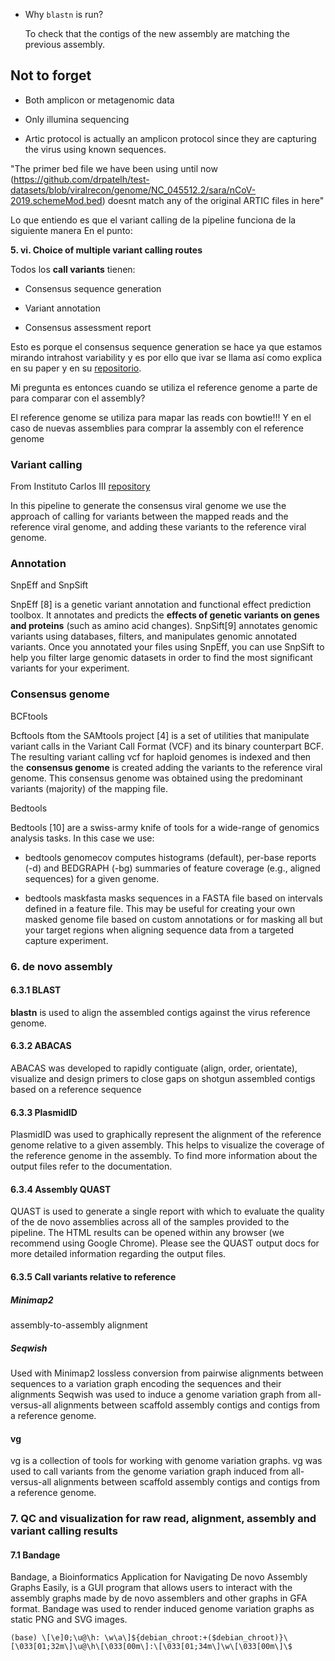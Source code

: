 
* Why `blastn` is run?

    To check that the contigs of the new assembly are matching the previous assembly.

## Not to forget

* Both amplicon or metagenomic data 
* Only illumina sequencing

* Artic protocol is actually an amplicon protocol since they are capturing the virus using known sequences.

"The primer bed file we have been using until now (https://github.com/drpatelh/test-datasets/blob/viralrecon/genome/NC_045512.2/sara/nCoV-2019.schemeMod.bed) doesnt match any of the original ARTIC files in here"

Lo que entiendo es que el variant calling de la pipeline funciona de la siguiente manera
En el punto:

**5. vi. Choice of multiple variant calling routes**

Todos los **call variants** tienen:

* Consensus sequence generation 

* Variant annotation

* Consensus assessment report

Esto es porque el consensus sequence generation se hace ya que estamos mirando intrahost variability y es por ello que
ivar se llama así como explica en su paper y en su [repositorio](https://github.com/andersen-lab/ivar). 

Mi pregunta es entonces cuando se utiliza el reference genome a parte de para comparar con el assembly?

El reference genome se utiliza para mapar las reads con bowtie!!! 
Y en el caso de nuevas assemblies para comprar la assembly con el reference genome

### Variant calling

From Instituto Carlos III [repository](https://github.com/BU-ISCIII/SARS_Cov2_consensus-nf/blob/master/docs/output.md)

In this pipeline to generate the consensus viral genome we use the approach of calling for variants between the mapped 
reads and the reference viral genome, and adding these variants to the reference viral genome.

### Annotation

SnpEff and SnpSift

SnpEff [8] is a genetic variant annotation and functional effect prediction toolbox. It annotates and predicts the 
**effects of genetic variants on genes and proteins** (such as amino acid changes). SnpSift[9] annotates genomic 
variants using databases, filters, and manipulates genomic annotated variants. Once you annotated your files using 
SnpEff, you can use SnpSift to help you filter large genomic datasets in order to find the most significant variants for 
your experiment.

### Consensus genome

BCFtools

Bcftools ftom the SAMtools project [4] is a set of utilities that manipulate variant calls in the Variant Call Format 
(VCF) and its binary counterpart BCF. The resulting variant calling vcf for haploid genomes is indexed and then the 
**consensus genome** is created adding the variants to the reference viral genome. This consensus genome was obtained using 
the predominant variants (majority) of the mapping file.

Bedtools

Bedtools [10] are a swiss-army knife of tools for a wide-range of genomics analysis tasks. In this case we use:

* bedtools genomecov computes histograms (default), per-base reports (-d) and BEDGRAPH (-bg) summaries of feature 
coverage (e.g., aligned sequences) for a given genome.

* bedtools maskfasta masks sequences in a FASTA file based on intervals defined in a feature file. This may be useful 
for creating your own masked genome file based on custom annotations or for masking all but your target regions when
aligning sequence data from a targeted capture experiment.

### 6. de novo assembly

#### 6.3.1 BLAST

**blastn** is used to align the assembled contigs against the virus reference genome.

#### 6.3.2 ABACAS

ABACAS was developed to rapidly contiguate (align, order, orientate), visualize and design primers to close gaps on 
shotgun assembled contigs based on a reference sequence

#### 6.3.3 PlasmidID

PlasmidID was used to graphically represent the alignment of the reference genome relative to a given assembly. This 
helps to visualize the coverage of the reference genome in the assembly. To find more information about the output files 
refer to the documentation.

#### 6.3.4 Assembly QUAST

QUAST is used to generate a single report with which to evaluate the quality of the de novo assemblies across all of the 
samples provided to the pipeline. The HTML results can be opened within any browser (we recommend using Google Chrome). 
Please see the QUAST output docs for more detailed information regarding the output files.

#### 6.3.5 Call variants relative to reference

##### Minimap2

assembly-to-assembly alignment

##### Seqwish

Used with Minimap2 lossless conversion from pairwise alignments between sequences to a variation graph encoding the sequences and their alignments
Seqwish was used to induce a genome variation graph from all-versus-all alignments between scaffold assembly contigs and contigs from a reference genome.

#### vg

vg is a collection of tools for working with genome variation graphs. vg was used to call variants from the genome 
variation graph induced from all-versus-all alignments between scaffold assembly contigs and contigs from a reference 
genome.

### 7. QC and visualization for raw read, alignment, assembly and variant calling results

#### 7.1 Bandage

Bandage, a Bioinformatics Application for Navigating De novo Assembly Graphs Easily, is a GUI program that allows users 
to interact with the assembly graphs made by de novo assemblers and other graphs in GFA format. Bandage was used to 
render induced genome variation graphs as static PNG and SVG images.

`(base) \[\e]0;\u@\h: \w\a\]${debian_chroot:+($debian_chroot)}\[\033[01;32m\]\u@\h\[\033[00m\]:\[\033[01;34m\]\w\[\033[00m\]\$`
